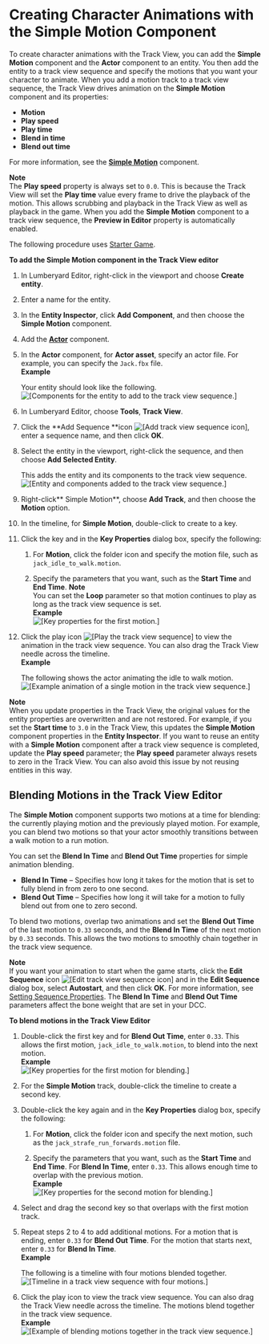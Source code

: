 # Creating Character Animations with the Simple Motion Component<a name="create-cinematics-with-simple-motion-animations-in-track-view-editor"></a>

To create character animations with the Track View, you can add the **Simple Motion** component and the **Actor** component to an entity\. You then add the entity to a track view sequence and specify the motions that you want your character to animate\. When you add a motion track to a track view sequence, the Track View drives animation on the **Simple Motion** component and its properties: 
+ **Motion**
+ **Play speed**
+ **Play time**
+ **Blend in time**
+ **Blend out time**

For more information, see the **[Simple Motion](component-simple-motion.md)** component\.

**Note**  
The **Play speed** property is always set to `0.0`\. This is because the Track View will set the **Play time** value every frame to drive the playback of the motion\. This allows scrubbing and playback in the Track View as well as playback in the game\.
When you add the **Simple Motion** component to a track view sequence, the **Preview in Editor** property is automatically enabled\.

The following procedure uses [Starter Game](sample-level-starter-game.md)\.

**To add the Simple Motion component in the Track View editor**

1. In Lumberyard Editor, right\-click in the viewport and choose **Create entity**\. 

1. Enter a name for the entity\.

1. In the **Entity Inspector**, click **Add Component**, and then choose the **Simple Motion** component\.

1. Add the **[Actor](component-actor.md)** component\.

1. In the **Actor** component, for **Actor asset**, specify an actor file\. For example, you can specify the `Jack.fbx` file\.   
**Example**  

   Your entity should look like the following\.   
![\[Components for the entity to add to the track view sequence.\]](http://docs.aws.amazon.com/lumberyard/latest/userguide/images/cinematics/cinematics-track-view-simple-motion-component-1.png)

1. In Lumberyard Editor, choose **Tools**, **Track View**\. 

1. Click the **Add Sequence **icon ![\[Add track view sequence icon\]](http://docs.aws.amazon.com/lumberyard/latest/userguide/images/cinematics/cinematics-track-view-simple-motion-component-2.png), enter a sequence name, and then click **OK**\.

1. Select the entity in the viewport, right\-click the sequence, and then choose **Add Selected Entity**\.

   This adds the entity and its components to the track view sequence\.  
![\[Entity and components added to the track view sequence.\]](http://docs.aws.amazon.com/lumberyard/latest/userguide/images/cinematics/cinematics-track-view-simple-motion-component-3.png)

1. Right\-click** Simple Motion**, choose **Add Track**, and then choose the **Motion** option\.

1. In the timeline, for **Simple Motion**, double\-click to create to a key\.

1. Click the key and in the **Key Properties** dialog box, specify the following:

   1. For **Motion**, click the folder icon and specify the motion file, such as `jack_idle_to_walk.motion`\.

   1. Specify the parameters that you want, such as the **Start Time** and **End Time**\.
**Note**  
You can set the **Loop** parameter so that motion continues to play as long as the track view sequence is set\.  
**Example**    
![\[Key properties for the first motion.\]](http://docs.aws.amazon.com/lumberyard/latest/userguide/images/cinematics/cinematics-track-view-simple-motion-component-4.png)

1. Click the play icon ![\[Play the track view sequence\]](http://docs.aws.amazon.com/lumberyard/latest/userguide/images/cinematics/cinematics-track-view-simple-motion-component-5.png) to view the animation in the track view sequence\. You can also drag the Track View needle across the timeline\.   
**Example**  

   The following shows the actor animating the idle to walk motion\.  
![\[Example animation of a single motion in the track view sequence.\]](http://docs.aws.amazon.com/lumberyard/latest/userguide/images/shared-cinematics-track-view-simple-motion-component-6-example.gif)

**Note**  
When you update properties in the Track View, the original values for the entity properties are overwritten and are not restored\. For example, if you set the **Start time** to `3.0` in the Track View, this updates the **Simple Motion** component properties in the **Entity Inspector**\. If you want to reuse an entity with a **Simple Motion** component after a track view sequence is completed, update the **Play speed** parameter; the **Play speed** parameter always resets to zero in the Track View\. You can also avoid this issue by not reusing entities in this way\.

## Blending Motions in the Track View Editor<a name="blending-motions-in-track-view-editor"></a>

The **Simple Motion** component supports two motions at a time for blending: the currently playing motion and the previously played motion\. For example, you can blend two motions so that your actor smoothly transitions between a walk motion to a run motion\.

You can set the **Blend In Time** and **Blend Out Time** properties for simple animation blending\. 
+ **Blend In Time** – Specifies how long it takes for the motion that is set to fully blend in from zero to one second\.
+ **Blend Out Time** – Specifies how long it will take for a motion to fully blend out from one to zero second\.

To blend two motions, overlap two animations and set the **Blend Out Time** of the last motion to `0.33` seconds, and the **Blend In Time** of the next motion by `0.33` seconds\. This allows the two motions to smoothly chain together in the track view sequence\.

**Note**  
If you want your animation to start when the game starts, click the **Edit Sequence** icon ![\[Edit track view sequence icon\]](http://docs.aws.amazon.com/lumberyard/latest/userguide/images/cinematics/cinematics-track-view-simple-motion-component-6.png) and in the **Edit Sequence** dialog box, select **Autostart**, and then click **OK**\. For more information, see [Setting Sequence Properties](cinematics-sequence-props.md)\.
The **Blend In Time** and **Blend Out Time** parameters affect the bone weight that are set in your DCC\.

**To blend motions in the Track View Editor**

1. Double\-click the first key and for **Blend Out Time**, enter `0.33`\. This allows the first motion, `jack_idle_to_walk.motion`, to blend into the next motion\.  
**Example**    
![\[Key properties for the first motion for blending.\]](http://docs.aws.amazon.com/lumberyard/latest/userguide/images/cinematics/cinematics-track-view-simple-motion-component-7.png)

1. For the **Simple Motion** track, double\-click the timeline to create a second key\.

1. Double\-click the key again and in the **Key Properties** dialog box, specify the following:

   1. For **Motion**, click the folder icon and specify the next motion, such as the `jack_strafe_run_forwards.motion` file\.

   1. Specify the parameters that you want, such as the **Start Time** and **End Time**\. For **Blend In Time**, enter `0.33`\. This allows enough time to overlap with the previous motion\.  
**Example**    
![\[Key properties for the second motion for blending.\]](http://docs.aws.amazon.com/lumberyard/latest/userguide/images/cinematics/cinematics-track-view-simple-motion-component-8.png)

1. Select and drag the second key so that overlaps with the first motion track\. 

1. Repeat steps 2 to 4 to add additional motions\. For a motion that is ending, enter `0.33` for **Blend Out Time**\. For the motion that starts next, enter `0.33` for **Blend In Time**\.  
**Example**  

   The following is a timeline with four motions blended together\.  
![\[Timeline in a track view sequence with four motions.\]](http://docs.aws.amazon.com/lumberyard/latest/userguide/images/cinematics/cinematics-track-view-simple-motion-component-9.png)

1. Click the play icon to view the track view sequence\. You can also drag the Track View needle across the timeline\. The motions blend together in the track view sequence\.  
**Example**    
![\[Example of blending motions together in the track view sequence.\]](http://docs.aws.amazon.com/lumberyard/latest/userguide/images/cinematics/cinematics-track-view-simple-motion-component-10.gif)